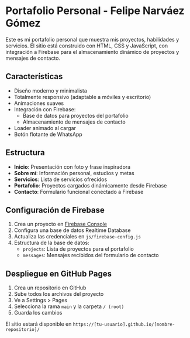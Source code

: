 # Portafolio Personal - Felipe Narváez Gómez

Este es mi portafolio personal que muestra mis proyectos, habilidades y servicios. El sitio está construido con HTML, CSS y JavaScript, con integración a Firebase para el almacenamiento dinámico de proyectos y mensajes de contacto.

## Características

- Diseño moderno y minimalista
- Totalmente responsivo (adaptable a móviles y escritorio)
- Animaciones suaves
- Integración con Firebase:
  - Base de datos para proyectos del portafolio
  - Almacenamiento de mensajes de contacto
- Loader animado al cargar
- Botón flotante de WhatsApp

## Estructura

- **Inicio**: Presentación con foto y frase inspiradora
- **Sobre mí**: Información personal, estudios y metas
- **Servicios**: Lista de servicios ofrecidos
- **Portafolio**: Proyectos cargados dinámicamente desde Firebase
- **Contacto**: Formulario funcional conectado a Firebase

## Configuración de Firebase

1. Crea un proyecto en [Firebase Console](https://console.firebase.google.com/)
2. Configura una base de datos Realtime Database
3. Actualiza las credenciales en `js/firebase-config.js`
4. Estructura de la base de datos:
   - `projects`: Lista de proyectos para el portafolio
   - `messages`: Mensajes recibidos del formulario de contacto

## Despliegue en GitHub Pages

1. Crea un repositorio en GitHub
2. Sube todos los archivos del proyecto
3. Ve a Settings > Pages
4. Selecciona la rama `main` y la carpeta `/ (root)`
5. Guarda los cambios

El sitio estará disponible en `https://[tu-usuario].github.io/[nombre-repositorio]/`
